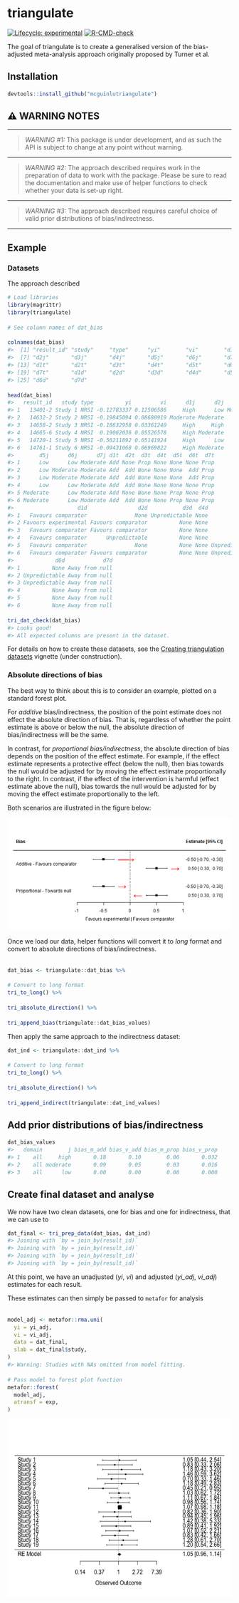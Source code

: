 
<!-- README.md is generated from README.Rmd. Please edit that file -->

# triangulate

<!-- badges: start -->

[![Lifecycle:
experimental](https://img.shields.io/badge/lifecycle-experimental-orange.svg)](https://lifecycle.r-lib.org/articles/stages.html#experimental)
[![R-CMD-check](https://github.com/mcguinlu/triangulate/actions/workflows/R-CMD-check.yaml/badge.svg)](https://github.com/mcguinlu/triangulate/actions/workflows/R-CMD-check.yaml)
<!-- badges: end -->

The goal of triangulate is to create a generalised version of the
bias-adjusted meta-analysis approach originally proposed by Turner et
al. 

## Installation

``` r
devtools::install_github("mcguinlutriangulate")
```

## :warning: WARNING NOTES

<hr>

> *WARNING \#1:* This package is under development, and as such the API
> is subject to change at any point without warning.

<hr>

> *WARNING \#2:* The approach described requires work in the preparation
> of data to work with the package. Please be sure to read the
> documentation and make use of helper functions to check whether your
> data is set-up right.

<hr>

> *WARNING \#3:* The approach described requires careful choice of valid
> prior distributions of bias/indirectness.

<hr>

## Example

### Datasets

The approach described

``` r
# Load libraries
library(magrittr)
library(triangulate)

# See column names of dat_bias

colnames(dat_bias)
#>  [1] "result_id" "study"     "type"      "yi"        "vi"        "d1j"      
#>  [7] "d2j"       "d3j"       "d4j"       "d5j"       "d6j"       "d7j"      
#> [13] "d1t"       "d2t"       "d3t"       "d4t"       "d5t"       "d6t"      
#> [19] "d7t"       "d1d"       "d2d"       "d3d"       "d4d"       "d5d"      
#> [25] "d6d"       "d7d"

head(dat_bias)
#>   result_id   study type          yi         vi      d1j      d2j      d3j d4j
#> 1   13401-2 Study 1 NRSI -0.12783337 0.12506586     High      Low Moderate Low
#> 2   14632-2 Study 2 NRSI -0.19845094 0.08680919 Moderate Moderate      Low Low
#> 3   14658-2 Study 3 NRSI -0.18632958 0.03361240     High     High      Low Low
#> 4   14665-6 Study 4 NRSI  0.19062036 0.05526578     High Moderate      Low Low
#> 5   14720-1 Study 5 NRSI -0.56211892 0.05141924     High      Low      Low Low
#> 6   14761-1 Study 6 NRSI -0.09431068 0.06969822     High Moderate      Low Low
#>        d5j      d6j      d7j d1t  d2t  d3t  d4t  d5t  d6t  d7t
#> 1      Low      Low Moderate Add None Prop None None None Prop
#> 2      Low Moderate Moderate Add  Add None None None  Add Prop
#> 3      Low Moderate Moderate Add  Add None None None  Add Prop
#> 4      Low      Low Moderate Add  Add None None None None Prop
#> 5 Moderate      Low Moderate Add None None None Prop None Prop
#> 6 Moderate      Low Moderate Add  Add None None Prop None Prop
#>                    d1d                d2d           d3d  d4d           d5d
#> 1   Favours comparator               None Unpredictable None          None
#> 2 Favours experimental Favours comparator          None None          None
#> 3   Favours comparator Favours comparator          None None          None
#> 4   Favours comparator      Unpredictable          None None          None
#> 5   Favours comparator               None          None None Unpredictable
#> 6   Favours comparator Favours comparator          None None Unpredictable
#>             d6d            d7d
#> 1          None Away from null
#> 2 Unpredictable Away from null
#> 3 Unpredictable Away from null
#> 4          None Away from null
#> 5          None Away from null
#> 6          None Away from null

tri_dat_check(dat_bias)
#> Looks good!
#> All expected columns are present in the dataset.
```

For details on how to create these datasets, see the [Creating
triangulation
datasets](https://mcguinlu.github.io/triangulate/articles/Creating-triangulation-datasets.html)
vignette (under construction).

### Absolute directions of bias

The best way to think about this is to consider an example, plotted on a
standard forest plot.

For *additive* bias/indirectness, the position of the point estimate
does not effect the absolute direction of bias. That is, regardless of
whether the point estimate is above or below the null, the absolute
direction of bias/indirectness will be the same.

In contrast, for *proportional bias/indirectness*, the absolute
direction of bias depends on the position of the effect estimate. For
example, if the effect estimate represents a protective effect (below
the null), then bias towards the null would be adjusted for by moving
the effect estimate proportionally to the right. In contrast, if the
effect of the intervention is harmful (effect estimate above the null),
bias towards the null would be adjusted for by moving the effect
estimate proportionally to the left.

Both scenarios are illustrated in the figure below:

![](man/figures/exampleDirection.png)

Once we load our data, helper functions will convert it to *long* format
and convert to absolute directions of bias/indirectness.

``` r

dat_bias <- triangulate::dat_bias %>%

# Convert to long format
tri_to_long() %>%
  
tri_absolute_direction() %>%

tri_append_bias(triangulate::dat_bias_values)
```

Then apply the same approach to the indirectness dataset:

``` r
dat_ind <- triangulate::dat_ind %>%

# Convert to long format
tri_to_long() %>%
  
tri_absolute_direction() %>%
  
tri_append_indirect(triangulate::dat_ind_values)
```

## Add prior distributions of bias/indirectness

``` r
dat_bias_values
#>   domain        j bias_m_add bias_v_add bias_m_prop bias_v_prop
#> 1    all     high       0.18       0.10        0.06       0.032
#> 2    all moderate       0.09       0.05        0.03       0.016
#> 3    all      low       0.00       0.00        0.00       0.000
```

## Create final dataset and analyse

We now have two clean datasets, one for bias and one for indirectness,
that we can use to

``` r
dat_final <- tri_prep_data(dat_bias, dat_ind)
#> Joining with `by = join_by(result_id)`
#> Joining with `by = join_by(result_id)`
#> Joining with `by = join_by(result_id)`
#> Joining with `by = join_by(result_id)`
```

At this point, we have an unadjusted (*yi*, *vi*) and adjusted
(*yi_adj*, *vi_adj*) estimates for each result.

These estimates can then simply be passed to `metafor` for analysis

``` r

model_adj <- metafor::rma.uni(
  yi = yi_adj,
  vi = vi_adj,
  data = dat_final,
  slab = dat_final$study,
)
#> Warning: Studies with NAs omitted from model fitting.

# Pass model to forest plot function
metafor::forest(
  model_adj,
  atransf = exp,
)
```

<img src="man/figures/README-unnamed-chunk-8-1.png" width="100%" height="400" />
